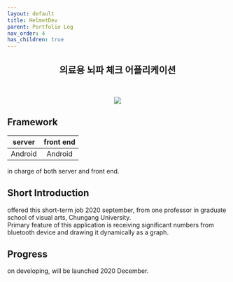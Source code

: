 ```yaml
---
layout: default
title: HelmetDev
parent: Portfolio Log
nav_order: 4
has_children: true
---
```


<h2 align="center">의료용 뇌파 체크 어플리케이션</h2>
<br/>
<p align="center"> <img src ="https://user-images.githubusercontent.com/37579661/91409009-bf86e200-e87f-11ea-9be5-75635b4f7b2a.png">
 </p>

## Framework 

| **server** | **front end** |  
| :----------: | :-----------------------: |
| Android | Android |


in charge of both server and front end.   

## Short Introduction
offered this short-term job 2020 september, from one professor in graduate school of visual arts, Chungang University.  
Primary feature of this application is receiving significant numbers from bluetooth device and drawing it dynamically as a graph.  


## Progress  
on developing, will be launched 2020 December.  




